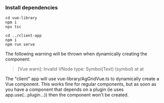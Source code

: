 ### Install dependencies

```
cd vue-library
npm i
npx tsc

cd ../client-app
npm i
npm run serve
```

The following warning will be thrown when dynamically creating the component:

> [Vue warn]: Invalid VNode type: Symbol(Text) (symbol)
    at <RouterLink to="/about" >
    at <App>

  
The "client" app will use vue-library/AgGridVue.ts to dynamically create a Vue component. This works fine for regular components, but as soon
as you have a component that depends on a plugin (ie uses app.use(...plugin...)) then the component won't be created.
